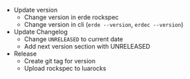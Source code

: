 - Update version
  - Change version in erde rockspec
  - Change version in cli (`erde --version`, `erdec --version`)
- Update Changelog
  - Change `UNRELEASED` to current date
  - Add next version section with UNRELEASED
- Release
  - Create git tag for version
  - Upload rockspec to luarocks
